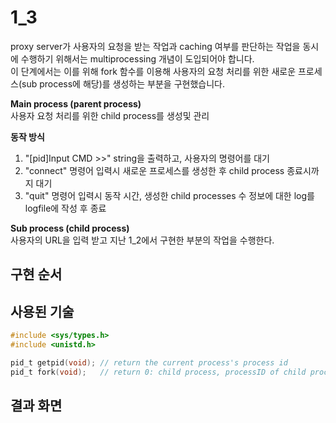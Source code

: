 # 1_3
proxy server가 사용자의 요청을 받는 작업과 caching 여부를 판단하는 작업을 동시에 수행하기 위해서는 multiprocessing 개념이 도입되어야 합니다.  
이 단계에서는 이를 위해 fork 함수를 이용해 사용자의 요청 처리를 위한 새로운 프로세스(sub process에 해당)를 생성하는 부분을 구현했습니다.  
  
**Main process (parent process)**  
사용자 요청 처리를 위한 child process를 생성및 관리  
  
**동작 방식**
  1. "[pid]Input CMD >>" string을 출력하고, 사용자의 명령어를 대기  
  2. "connect" 명령어 입력시 새로운 프로세스를 생성한 후 child process 종료시까지 대기  
  3. "quit" 명령어 입력시 동작 시간, 생성한 child processes 수 정보에 대한 log를 logfile에 작성 후 종료  
  
**Sub process (child process)**  
사용자의 URL을 입력 받고 지난 1_2에서 구현한 부분의 작업을 수행한다.
  


## 구현 순서
  

## 사용된 기술

```c
#include <sys/types.h>
#include <unistd.h>

pid_t getpid(void); // return the current process's process id
pid_t fork(void);   // return 0: child process, processID of child process: parent process, -1: error
```

## 결과 화면
  
